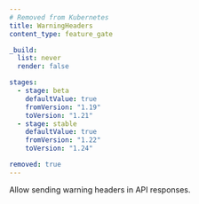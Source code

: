 ```yaml
---
# Removed from Kubernetes
title: WarningHeaders
content_type: feature_gate

_build:
  list: never
  render: false

stages:
  - stage: beta 
    defaultValue: true
    fromVersion: "1.19"
    toVersion: "1.21"
  - stage: stable
    defaultValue: true
    fromVersion: "1.22"
    toVersion: "1.24"

removed: true
---
```

Allow sending warning headers in API responses.
